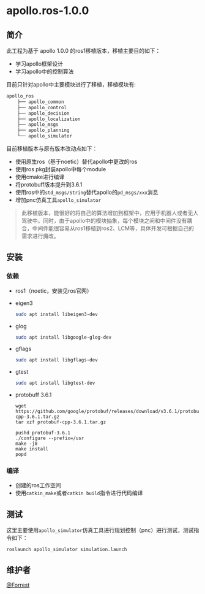 # apollo.ros-1.0.0

## 简介

 此工程为基于 apollo 1.0.0 的ros1移植版本，移植主要目的如下：

- 学习apollo框架设计
- 学习apollo中的控制算法

目前只针对apollo中主要模块进行了移植，移植模块有:

```bash
apollo_ros
    ├── apollo_common
    ├── apollo_control
    ├── apollo_decision
    ├── apollo_localization
    ├── apollo_msgs
    ├── apollo_planning
    └── apollo_simulator
```

目前移植版本与原有版本改动点如下：

- 使用原生ros（基于noetic）替代apollo中更改的ros
- 使用ros pkg封装apollo中每个module
- 使用cmake进行编译
- 将protobuff版本提升到3.6.1
- 使用ros中的`std_msgs/String`替代apollo的`pd_msgs/xxx`消息
- 增加pnc仿真工具`apollo_simulator`

>此移植版本，能很好的将自己的算法增加到框架中，应用于机器人或者无人驾驶中。同时，由于apollo中的模块抽象，每个模块之间和中间件没有耦合，中间件能很容易从ros1移植到ros2、LCM等，具体开发可根据自己的需求进行魔改。

## 安装

### 依赖

- ros1（noetic，安装见ros官网）

- eigen3

  ```bash
  sudo apt install libeigen3-dev
  ```

- glog

  ```bash
  sudo apt install libgoogle-glog-dev
  ```

- gflags

  ```bash
  sudo apt install libgflags-dev 
  ```

- gtest

  ```bash
  sudo apt install libgtest-dev 
  ```

- protobuff 3.6.1

  ```shell
  wget https://github.com/google/protobuf/releases/download/v3.6.1/protobuf-cpp-3.6.1.tar.gz
  tar xzf protobuf-cpp-3.6.1.tar.gz
  
  pushd protobuf-3.6.1
  ./configure --prefix=/usr
  make -j8
  make install
  popd
  ```

### 编译

- 创建的ros工作空间
- 使用`catkin_make`或者`catkin build`指令进行代码编译

##  测试

这里主要使用`apollo_simulator`仿真工具进行规划控制（pnc）进行测试，测试指令如下：

```shell
roslaunch apollo_simulator simulation.launch
```

## 维护者

[@Forrest](709335543@qq.com)
